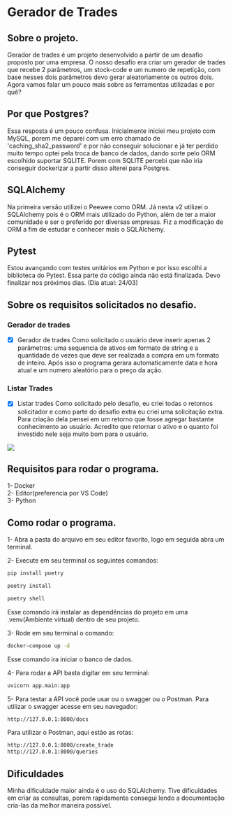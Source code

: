 # Gerador de Trades

## Sobre o projeto.
Gerador de trades é um projeto desenvolvido a partir de um desafio proposto por uma empresa. O nosso desafio era criar um gerador de trades que recebe 2 parâmetros, um stock-code e um numero de repetição, com base nesses dois parâmetros devo gerar aleatoriamente os outros dois. Agora vamos falar um pouco mais sobre as ferramentas utilizadas e por quê?

## Por que Postgres?
Essa resposta é um pouco confusa. Inicialmente iniciei meu projeto com MySQL, porem me deparei com um erro chamado de 'caching_sha2_password' e por não conseguir solucionar e já ter perdido muito tempo optei pela troca de banco de dados, dando sorte pelo ORM escolhido suportar SQLITE. Porem com SQLITE percebi que não iria conseguir dockerizar a partir disso alterei para Postgres.

## SQLAlchemy
Na primeira versão utilizei o Peewee como ORM. Já nesta v2 utilizei o SQLAlchemy pois é o ORM mais utilizado do Python, além de ter a maior comunidade e ser o preferido por diversas empresas. Fiz a modificação de ORM a fim de estudar e conhecer mais o SQLAlchemy.

## Pytest
Estou avançando com testes unitários em Python e por isso escolhi a biblioteca do Pytest. 
Essa parte do código ainda não está finalizada. Devo finalizar nos próximos dias. (Dia atual: 24/03)

## Sobre os requisitos solicitados no desafio.

### Gerador de trades
- [x] Gerador de trades
Como solicitado o usuário deve inserir apenas 2 parâmetros: uma sequencia de ativos em formato de string e a quantidade de vezes que deve ser realizada a compra em um formato de inteiro. Após isso o programa gerara automaticamente data e hora atual e um numero aleatório para o preço da ação.

### Listar Trades
- [x] Listar trades
Como solicitado pelo desafio, eu criei todas o retornos solicitador e como parte do desafio extra eu criei uma solicitação extra. Para criação dela pensei em um retorno que fosse agregar bastante conhecimento ao usuário.
Acredito que retornar o ativo e o quanto foi investido nele seja muito bom para o usuário.
<img align="center" src="https://i.imgur.com/EG8R9js.png">

## Requisitos para rodar o programa.
1- Docker<br>
2- Editor(preferencia por VS Code)<br>
3- Python<br>

## Como rodar o programa.
1- Abra a pasta do arquivo em seu editor favorito, logo em seguida abra um terminal.

2- Execute em seu terminal os seguintes comandos:
```bash
pip install poetry
```

```bash
poetry install
```

```bash
poetry shell
```
Esse comando irá instalar as dependências do projeto em uma .venv(Ambiente virtual) dentro de seu projeto.

3- Rode em seu terminal o comando: 
```bash
docker-compose up -d
```
Esse comando ira iniciar o banco de dados.

4- Para rodar a API basta digitar em seu terminal:
```bash
uvicorn app.main:app
```

5- Para testar a API você pode usar ou o swagger ou o Postman.
Para utilizar o swagger acesse em seu navegador: 
```bash
http://127.0.0.1:8000/docs
```
Para utilizar o Postman, aqui estão as rotas:
```bash
http://127.0.0.1:8000/create_trade
http://127.0.0.1:8000/queries
```

## Dificuldades

Minha dificuldade maior ainda é o uso do SQLAlchemy. Tive dificuldades em criar as consultas, porem rapidamente consegui lendo a documentação cria-las da melhor maneira possível.
